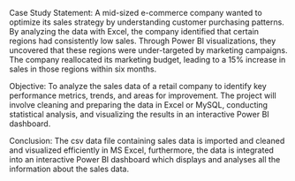 Case Study Statement: A mid-sized e-commerce company wanted to optimize its sales strategy by
understanding customer purchasing patterns. By analyzing the data with Excel,
the company identified that certain regions had consistently low sales. Through Power BI
visualizations, they uncovered that these regions were under-targeted by marketing
campaigns. The company reallocated its marketing budget, leading to a 15% increase in
sales in those regions within six months.

Objective:
To analyze the sales data of a retail company to identify key performance metrics, trends, and
areas for improvement. The project will involve cleaning and preparing the data in Excel or MySQL,
conducting statistical analysis, and visualizing the results in an interactive Power BI
dashboard.

Conclusion:
The csv data file containing sales data is imported and cleaned and visualized efficiently in MS Excel, 
furthermore, the data is integrated into an interactive Power BI dashboard which displays and analyses 
all the information about the sales data.
